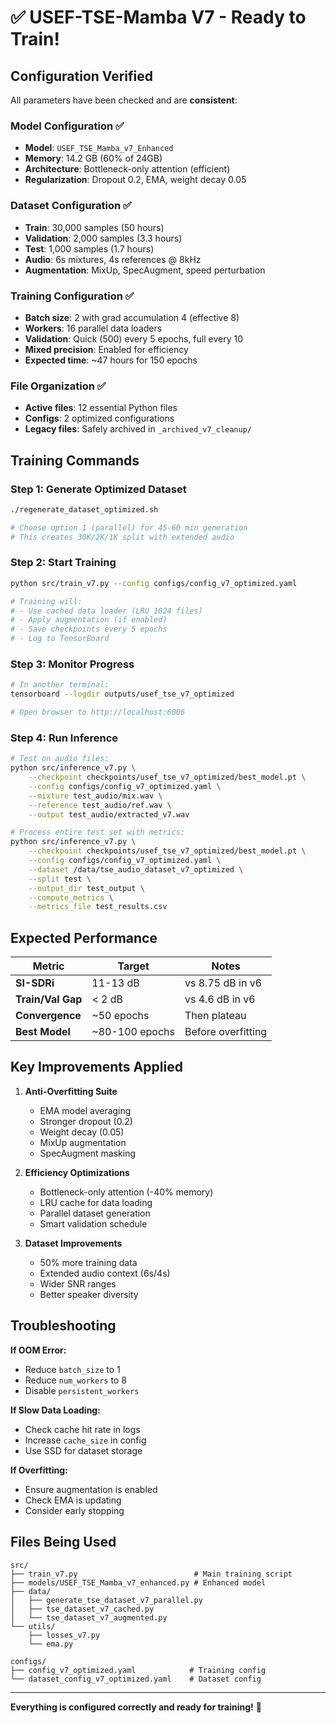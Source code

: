 # ✅ USEF-TSE-Mamba V7 - Ready to Train!

## Configuration Verified

All parameters have been checked and are **consistent**:

### Model Configuration ✅
- **Model**: `USEF_TSE_Mamba_v7_Enhanced`
- **Memory**: 14.2 GB (60% of 24GB)
- **Architecture**: Bottleneck-only attention (efficient)
- **Regularization**: Dropout 0.2, EMA, weight decay 0.05

### Dataset Configuration ✅
- **Train**: 30,000 samples (50 hours)
- **Validation**: 2,000 samples (3.3 hours)
- **Test**: 1,000 samples (1.7 hours)
- **Audio**: 6s mixtures, 4s references @ 8kHz
- **Augmentation**: MixUp, SpecAugment, speed perturbation

### Training Configuration ✅
- **Batch size**: 2 with grad accumulation 4 (effective 8)
- **Workers**: 16 parallel data loaders
- **Validation**: Quick (500) every 5 epochs, full every 10
- **Mixed precision**: Enabled for efficiency
- **Expected time**: ~47 hours for 150 epochs

### File Organization ✅
- **Active files**: 12 essential Python files
- **Configs**: 2 optimized configurations
- **Legacy files**: Safely archived in `_archived_v7_cleanup/`

## Training Commands

### Step 1: Generate Optimized Dataset
```bash
./regenerate_dataset_optimized.sh

# Choose option 1 (parallel) for 45-60 min generation
# This creates 30K/2K/1K split with extended audio
```

### Step 2: Start Training
```bash
python src/train_v7.py --config configs/config_v7_optimized.yaml

# Training will:
# - Use cached data loader (LRU 1024 files)
# - Apply augmentation (if enabled)
# - Save checkpoints every 5 epochs
# - Log to TensorBoard
```

### Step 3: Monitor Progress
```bash
# In another terminal:
tensorboard --logdir outputs/usef_tse_v7_optimized

# Open browser to http://localhost:6006
```

### Step 4: Run Inference
```bash
# Test on audio files:
python src/inference_v7.py \
    --checkpoint checkpoints/usef_tse_v7_optimized/best_model.pt \
    --config configs/config_v7_optimized.yaml \
    --mixture test_audio/mix.wav \
    --reference test_audio/ref.wav \
    --output test_audio/extracted_v7.wav

# Process entire test set with metrics:
python src/inference_v7.py \
    --checkpoint checkpoints/usef_tse_v7_optimized/best_model.pt \
    --config configs/config_v7_optimized.yaml \
    --dataset /data/tse_audio_dataset_v7_optimized \
    --split test \
    --output_dir test_output \
    --compute_metrics \
    --metrics_file test_results.csv
```

## Expected Performance

| Metric | Target | Notes |
|--------|--------|-------|
| **SI-SDRi** | 11-13 dB | vs 8.75 dB in v6 |
| **Train/Val Gap** | < 2 dB | vs 4.6 dB in v6 |
| **Convergence** | ~50 epochs | Then plateau |
| **Best Model** | ~80-100 epochs | Before overfitting |

## Key Improvements Applied

1. **Anti-Overfitting Suite**
   - EMA model averaging
   - Stronger dropout (0.2)
   - Weight decay (0.05)
   - MixUp augmentation
   - SpecAugment masking

2. **Efficiency Optimizations**
   - Bottleneck-only attention (-40% memory)
   - LRU cache for data loading
   - Parallel dataset generation
   - Smart validation schedule

3. **Dataset Improvements**
   - 50% more training data
   - Extended audio context (6s/4s)
   - Wider SNR ranges
   - Better speaker diversity

## Troubleshooting

**If OOM Error:**
- Reduce `batch_size` to 1
- Reduce `num_workers` to 8
- Disable `persistent_workers`

**If Slow Data Loading:**
- Check cache hit rate in logs
- Increase `cache_size` in config
- Use SSD for dataset storage

**If Overfitting:**
- Ensure augmentation is enabled
- Check EMA is updating
- Consider early stopping

## Files Being Used

```
src/
├── train_v7.py                          # Main training script
├── models/USEF_TSE_Mamba_v7_enhanced.py # Enhanced model
├── data/
│   ├── generate_tse_dataset_v7_parallel.py
│   ├── tse_dataset_v7_cached.py
│   └── tse_dataset_v7_augmented.py
└── utils/
    ├── losses_v7.py
    └── ema.py

configs/
├── config_v7_optimized.yaml            # Training config
└── dataset_config_v7_optimized.yaml    # Dataset config
```

---

**Everything is configured correctly and ready for training!** 🚀